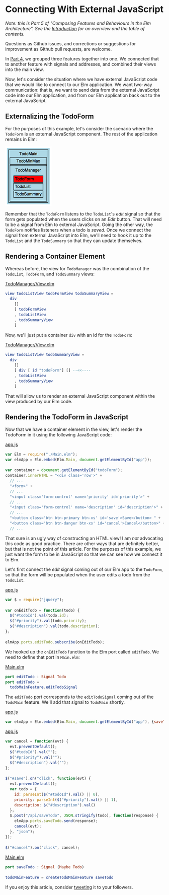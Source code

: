 # Connecting With External JavaScript

_Note: this is Part 5 of "Composing Features and Behaviours in the Elm Architecture". See the
[Introduction](https://github.com/foxdonut/adventures-reactive-web-dev/tree/master/client-elm#composing-features-and-behaviours-in-the-elm-architecture)
for an overview and the table of contents._

Questions as Github issues, and corrections or suggestions for improvement as Github pull requests, are welcome.

In
[Part 4](https://github.com/foxdonut/adventures-reactive-web-dev/tree/elm-040-todominmax-feature/client-elm#composing-features),
we grouped three features together into one. We connected that to another feature with signals and
addresses, and combined their views into the main view.

Now, let's consider the situation where we have external JavaScript code that we would like to
connect to our Elm application. We want two-way communication: that is, we want to send data from
the external JavaScript code into our Elm application, and from our Elm application back out to the
external JavaScript.

## Externalizing the TodoForm

For the purposes of this example, let's consider the scenario where the `TodoForm` is an external
JavaScript component. The rest of the application remains in Elm:

<img src="images/todomain_3.png"/>

Remember that the `TodoForm` listens to the `TodoList`'s _edit_ signal so that the form gets
populated when the users clicks on an _Edit_ button. That will need to be a signal from Elm to
external JavaScript. Going the other way, the `TodoForm` notifies listeners when a todo is _saved_.
Once we connect the signal from external JavaScript into Elm, we'll need to hook it up to the
`TodoList` and the `TodoSummary` so that they can update themselves.

## Rendering a Container Element

Whereas before, the view for `TodoManager` was the combination of the `TodoList`, `TodoForm`, and
`TodoSummary` views:

[TodoManager/View.elm](TodoManager/View.elm)
```elm
view todoListView todoFormView todoSummaryView =
  div
    []
    [ todoFormView
    , todoListView
    , todoSummaryView
    ]
```

Now, we'll just put a container `div` with an id for the `TodoForm`:

[TodoManager/View.elm](TodoManager/View.elm)
```elm
view todoListView todoSummaryView =
  div
    []
    [ div [ id "todoForm"] [] --<<----
    , todoListView
    , todoSummaryView
    ]
```

That will allow us to render an external JavaScript component within the view produced by our Elm
code.

## Rendering the TodoForm in JavaScript

Now that we have a container element in the view, let's render the TodoForm in it using the
following JavaScript code:

[app.js](app.js)
```javascript
var Elm = require("./Main.elm");
var elmApp = Elm.embed(Elm.Main, document.getElementById("app"));

var container = document.getElementById("todoForm");
container.innerHTML = "<div class='row'>" +
  // ...
  "<form>" +
  // ...
  "<input class='form-control' name='priority' id='priority'>" +
  // ...
  "<input class='form-control' name='description' id='description'>" +
  // ...
  "<button class='btn btn-primary btn-xs' id='save'>Save</button> " +
  "<button class='btn btn-danger btn-xs' id='cancel'>Cancel</button>" +
  // ...
```

That sure is an ugly way of constructing an HTML view! I am _not_ advocating this code as good
practice. There are other ways that are definitely better, but that is not the point of this
article. For the purposes of this example, we just want the form to be in JavaScript so that we can
see how we connect it to Elm.

Let's first connect the _edit_ signal coming out of our Elm app to the `TodoForm`, so that the form
will be populated when the user edits a todo from the `TodoList`.

[app.js](app.js)
```javascript
var $ = require("jquery");

var onEditTodo = function(todo) {
  $("#todoId").val(todo.id);
  $("#priority").val(todo.priority);
  $("#description").val(todo.description);
};

elmApp.ports.editTodo.subscribe(onEditTodo);
```

We hooked up the `onEditTodo` function to the Elm port called `editTodo`. We need to define that
port in `Main.elm`:

[Main.elm](Main.elm)
```elm
port editTodo : Signal Todo
port editTodo =
  todoMainFeature.editTodoSignal
```

The `editTodo` port corresponds to the `editTodoSignal` coming out of the `TodoMain` feature. We'll
add that signal to `TodoMain` shortly.

[app.js](app.js)
```javascript
var elmApp = Elm.embed(Elm.Main, document.getElementById("app"), {saveTodo: null});
```

[app.js](app.js)
```javascript
var cancel = function(evt) {
  evt.preventDefault();
  $("#todoId").val("");
  $("#priority").val("");
  $("#description").val("");
};

$("#save").on("click", function(evt) {
  evt.preventDefault();
  var todo = {
    id: parseInt($("#todoId").val() || 0),
    priority: parseInt($("#priority").val() || 1),
    description: $("#description").val()
  };
  $.post("/api/saveTodo", JSON.stringify(todo), function(response) {
    elmApp.ports.saveTodo.send(response);
    cancel(evt);
  }, "json");
});

$("#cancel").on("click", cancel);
```

[Main.elm](Main.elm)
```elm
port saveTodo : Signal (Maybe Todo)

todoMainFeature = createTodoMainFeature saveTodo
```

If you enjoy this article, consider [tweeting](https://twitter.com/intent/tweet?original_referer=http%3A%2F%2Fgithub.com%2Ffoxdonut%2Fadventures-reactive-web-dev%2Ftree%2Fmaster%2Fclient-elm&text=Composing%20Features%20and%20Behaviours%20in%20the%20Elm%20Architecture&tw_p=tweetbutton&url=http%3A%2F%2Fgithub.com%2Ffoxdonut%2Fadventures-reactive-web-dev%2Ftree%2Fmaster%2Fclient-elm&via=foxdonut00) it to your followers.
